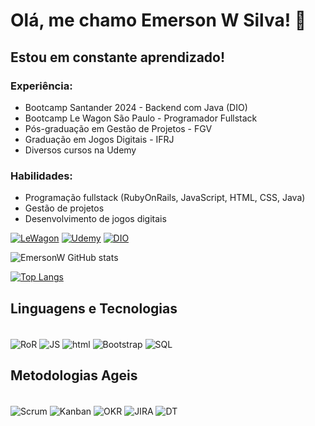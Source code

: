 # Olá, me chamo Emerson W Silva! 👋
## Estou em constante aprendizado!

### Experiência:

* Bootcamp Santander 2024 - Backend com Java (DIO)
* Bootcamp Le Wagon São Paulo - Programador Fullstack
* Pós-graduação em Gestão de Projetos - FGV
* Graduação em Jogos Digitais - IFRJ
* Diversos cursos na Udemy

### Habilidades:

* Programação fullstack (RubyOnRails, JavaScript, HTML, CSS, Java)
* Gestão de projetos
* Desenvolvimento de jogos digitais

[![LeWagon](https://img.shields.io/badge/LW-LeWagon-red)](https://drive.google.com/file/d/1n9_LYhqXlw3bFnSZTySWXkwWp20JDOrb/view?usp=sharing) 
[![Udemy](https://img.shields.io/badge/U-Udemy-purple)](https://drive.google.com/drive/folders/11s7IlSaHwwldHwYtfjH9s_zEUFo-0OK3?usp=sharing)
[![DIO](https://img.shields.io/badge/DIO-Digital%20One%20Inovation%20-%20black)]()


![EmersonW GitHub stats](https://github-readme-stats.vercel.app/api?username=EmersonWSilva&show_icons=true&theme=holi)

[![Top Langs](https://github-readme-stats.vercel.app/api/top-langs/?username=EmersonWSilva)](https://https://github.com/EmersonWSilva/github-readme-stats)

## Linguagens e Tecnologias

<div style="display inline_block"><br/>
    <img align="center" alt="RoR" src="https://img.shields.io/badge/Ruby_on_Rails-CC0000?style=for-the-badge&logo=ruby-on-rails&logoColor=white"/>
    <img align="center" alt="JS" src="https://img.shields.io/badge/JavaScript-F7DF1E?style=for-the-badge&logo=javascript&logoColor=black"/>
    <img align="center" alt="html" src="https://img.shields.io/badge/HTML-239120?style=for-the-badge&logo=html5&logoColor=white"/>
    <img align="center" alt="Bootstrap" src="https://img.shields.io/badge/Bootstrap-563D7C?style=for-the-badge&logo=bootstrap&logoColor=white"/>
    <img align="center" alt="SQL" src="https://img.shields.io/badge/MySQL-005C84?style=for-the-badge&logo=mysql&logoColor=white"/>
</div>

## Metodologias Ageis
<div style="display inline_block"><br/>
    <img align="center" alt="Scrum" src="https://img.shields.io/badge/SC-SCRUM-blue"/>
    <img align="center" alt="Kanban" src="https://img.shields.io/badge/KB-Kanban-red"/>    
    <img align="center" alt="OKR" src="https://img.shields.io/badge/OKR-brown"/>     
    <img align="center" alt="JIRA" src="https://img.shields.io/badge/JR-Jira-blue"/>
    <img align="center" alt="DT" src="https://img.shields.io/badge/DT-Design%20Thinking-purple"/> 
</div>
<br>


<!--, HTML, CSS, Bootstrap, SQL, Git, GitHub e heroku. 
SCRUM, Kanban, OKR
JIRA
Design thinking
QA
-->
